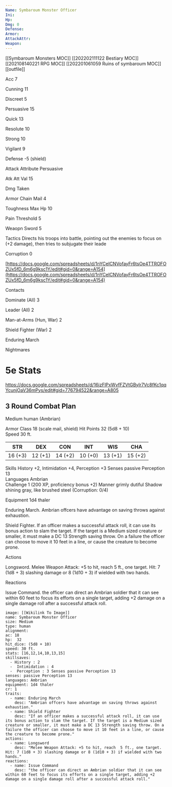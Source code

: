 ```yaml
---
Name: Symbaroum Monster Officer 
Ini: 
Hp: 
Dmg: 0
Defense: 
Armor: 
AttackAttr: 
Weapon: 
---
```

[[Symbaroum Monsters MOC]]
[[202202111122 Bestiary MOC]]
[[202108140221 RPG MOC]]
[[202201061059 Ruins of symbaroum MOC]]
[[outfile]]


Acc 7

Cunning 11

Discreet 5

Persuasive 15

Quick 13

Resolute 10

Strong 10

Vigilant 9

Defense -5 (shield)

Attack Attribute Persuasive

Atk Att Val 15

Dmg Taken

Armor Chain Mail 4

Toughness Max Hp 10

Pain Threshold 5

Weaopn Sword 5

Tactics Directs his troops into battle, pointing out the enemies to focus on (+2 damage), then tries to subjugate their leade

Corruption 0

[https://docs.google.com/spreadsheets/d/1nYCeICNVofayFr6tsOe4TTROFOZUx5fD_6m6g9ksc1Y/edit#gid=0&range=A154](https://docs.google.com/spreadsheets/d/1nYCeICNVofayFr6tsOe4TTROFOZUx5fD_6m6g9ksc1Y/edit#gid=0&range=A154)

Contacts

Dominate (All) 3

Leader (All) 2

Man-at-Arms (Hun, War) 2

Shield Fighter (War) 2

Enduring March

Nightmares

# 5e Stats 
https://docs.google.com/spreadsheets/d/16jzFlPxWvfFZVtGBylr7Vc8fKc1qqYcunjOaV36mPys/edit#gid=776794522&range=A805
## 3 Round Combat Plan

Medium human (Ambrian)

Armor Class 18 (scale mail, shield) 
Hit Points 32 (5d8 + 10)  
Speed 30 ft.

| STR     | DEX     | CON     | INT     | WIS     | CHA     |
| ------- | ------- | ------- | ------- | ------- | ------- |
| 16 (+3) | 12 (+1) | 14 (+2) | 10 (+0) | 13 (+1) | 15 (+2) |

Skills History +2, Intimidation +4, Perception +3 Senses passive Perception 13  
Languages Ambrian  
Challenge 1 (200 XP, proficiency bonus +2) 
Manner grimly dutiful
Shadow shining gray, like brushed steel (Corruption: 0/4)

Equipment 1d4 thaler

Enduring March. Ambrian offcers have advantage on saving throws against exhaustion.

Shield Fighter. If an officer makes a successful attack roll, it can use its bonus action to slam the target. If the target is a Medium sized creature or smaller, it must make a DC 13 Strength saving throw. On a failure the officer can choose to move it 10 feet in a line, or cause the creature to become prone.

Actions

Longsword. Melee Weapon Attack: +5 to hit, reach  5 ft., one target. Hit: 7 (1d8 + 3) slashing damage or 8 (1d10 + 3) if wielded with two hands.

Reactions

Issue Command. the officer can direct an Ambrian soldier that it can see within 60 feet to focus its efforts on a single target, adding +2 damage on a single damage roll after a successful attack roll.


```statblock
image: [[Wikilink To Image]]
name: Symbaroum Monster Officer
size: Medium
type: human
alignment:
ac: 18
hp:  32
hit_dice: (5d8 + 10)
speed: 30 ft.
stats: [16,12,14,10,13,15]
skillsaves:
  - History : 2
  -  Intimidation : 4
  -  Perception : 3 Senses passive Perception 13
senses: passive Perception 13
languages: Ambrian
equipment: 1d4 thaler
cr: 1
traits:
  - name: Enduring March
    desc: "Ambrian offcers have advantage on saving throws against exhaustion."
  - name: Shield Fighter
    desc: "If an officer makes a successful attack roll, it can use its bonus action to slam the target. If the target is a Medium sized creature or smaller, it must make a DC 13 Strength saving throw. On a failure the officer can choose to move it 10 feet in a line, or cause the creature to become prone."
actions:
  - name: Longsword
    desc: "Melee Weapon Attack: +5 to hit, reach  5 ft., one target. Hit: 7 (1d8 + 3) slashing damage or 8 (1d10 + 3) if wielded with two hands."
reactions:
  - name: Issue Command
    desc: "the officer can direct an Ambrian soldier that it can see within 60 feet to focus its efforts on a single target, adding +2 damage on a single damage roll after a successful attack roll."
```



